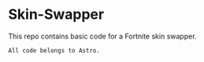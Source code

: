 # Skin-Swapper
This repo contains basic code for a Fortnite skin swapper.
```
All code belongs to Astro.
```
